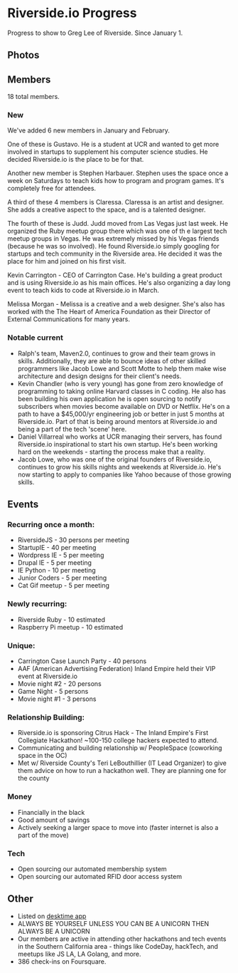 # Riverside.io Progress

Progress to show to Greg Lee of Riverside. Since January 1.

## Photos



## Members

18 total members.

### New

We've added 6 new members in January and February. 

One of these is Gustavo. He is a student at UCR and wanted to get more involved in startups to supplement his computer science studies. He decided Riverside.io is the place to be for that. 

Another new member is Stephen Harbauer. Stephen uses the space once a week on Saturdays to teach kids how to program and program games. It's completely free for attendees. 

A third of these 4 members is Claressa. Claressa is an artist and designer. She adds a creative aspect to the space, and is a talented designer.

The fourth of these is Judd. Judd moved from Las Vegas just last week. He organized the Ruby meetup group there which was one of th e largest tech meetup groups in Vegas. He was extremely missed by his Vegas friends (because he was so involved). He found Riverside.io simply googling for startups and tech community in the Riverside area. He decided it was the place for him and joined on his first visit.

Kevin Carrington - CEO of Carrington Case. He's building a great product and is using Riverside.io as his main offices. He's also organizing a day long event to teach kids to code at Riverside.io in March.

Melissa Morgan - Melissa is a creative and a web designer. She's also has worked with the The Heart of America Foundation as their Director of External Communications for many years.

### Notable current

* Ralph's team, Maven2.0, continues to grow and their team grows in skills. Additionally, they are able to bounce ideas of other skilled programmers like Jacob Lowe and Scott Motte to help them make wise architecture and design designs for their client's needs.
* Kevin Chandler (who is very young) has gone from zero knowledge of programming to taking online Harvard classes in C coding. He also has been building his own application he is open sourcing to notify subscribers when movies become available on DVD or Netflix. He's on a path to have a $45,000/yr engineering job or better in just 5 months at Riverside.io. Part of that is being around mentors at Riverside.io and being a part of the tech 'scene' here. 
* Daniel Villarreal who works at UCR managing their servers, has found Riverside.io inspirational to start his own startup. He's been working hard on the weekends - starting the process make that a reality. 
* Jacob Lowe, who was one of the original founders of Riverside.io, continues to grow his skills nights and weekends at Riverside.io. He's now starting to apply to companies like Yahoo because of those growing skills. 

## Events

### Recurring once a month:

* RiversideJS - 30 persons per meeting
* StartupIE - 40 per meeting
* Wordpress IE - 5 per meeting
* Drupal IE - 5 per meeting
* IE Python - 10 per meeting
* Junior Coders - 5 per meeting
* Cat Gif meetup - 5 per meeting

### Newly recurring:

* Riverside Ruby - 10 estimated
* Raspberry Pi meetup - 10 estimated

### Unique:

* Carrington Case Launch Party - 40 persons
* AAF (American Advertising Federation) Inland Empire held their VIP event at Riverside.io
* Movie night #2 - 20 persons
* Game Night - 5 persons
* Movie night #1 - 3 persons

### Relationship Building:

* Riverside.io is sponsoring Citrus Hack - The Inland Empire's First Collegiate Hackathon! ~100-150 college hackers expected to attend.
* Communicating and building relationship w/ PeopleSpace (coworking space in the OC)
* Met w/ Riverside County's Teri LeBouthillier (IT Lead Organizer) to give them advice on how to run a hackathon well. They are planning one for the county

### Money

* Financially in the black
* Good amount of savings
* Actively seeking a larger space to move into (faster internet is also a part of the move) 

### Tech

* Open sourcing our automated membership system
* Open sourcing our automated RFID door access system

## Other

* Listed on [desktime app](https://www.desktimeapp.com/directory?location=riverside%2C+ca&latitude=33.9533487&longitude=-117.3961564)
* ALWAYS BE YOURSELF UNLESS YOU CAN BE A UNICORN THEN ALWAYS BE A UNICORN
* Our members are active in attending other hackathons and tech events in the Southern California area - things like CodeDay, hackTech, and meetups like JS LA, LA Golang, and more.
* 386 check-ins on Foursquare.

